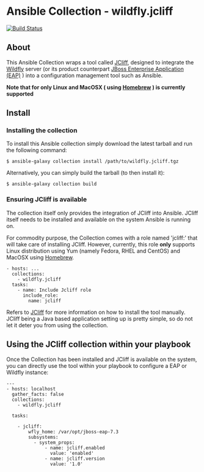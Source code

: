 # Ansible Collection - wildfly.jcliff

[![Build Status](https://github.com/wildfly-extras/ansible_collections_jcliff/workflows/CI/badge.svg?branch=master)](https://github.com/wildfly-extras/ansible_collections_jcliff/actions?workflow=CI)

## About

This Ansible Collection wraps a tool called [JCliff](https://github.com/bserdar/jcliff), designed to integrate the [Wildfly](https://wildfly.org/) server (or its product counterpart  [JBoss Enterprise Application (EAP)](https://www.redhat.com/en/technologies/jboss-middleware/application-platform) ) into a configuration management tool such as Ansible.

**Note that for only Linux and MacOSX ( using [Homebrew](https://brew.sh/) ) is currently supported**

## Install

### Installing the collection

To install this Ansible collection simply download the latest tarball and run the following command:

    $ ansible-galaxy collection install /path/to/wildfly.jcliff.tgz

Alternatively, you can simply build the tarball (to then install it):

    $ ansible-galaxy collection build

### Ensuring JCliff is available

The collection itself only provides the integration of JCliff into Ansible. JCliff itself needs to be installed and available on the system Ansible is running on.

For commodity purpose, the Collection comes with a role named 'jcliff:' that will take care of installing JCliff. However, currently, this role **only** supports Linux distribution using Yum (namely Fedora, RHEL and CentOS) and MacOSX using [Homebrew](https://brew.sh/).

    - hosts: ...
      collections:
        - wildfly.jcliff
      tasks:
        - name: Include Jcliff role
          include_role:
            name: jcliff

Refers to [JCliff](https://github.com/bserdar/jcliff) for more information on how to install the tool manually. JCliff being a Java based application setting up is pretty simple, so do not let it deter you from using the collection.

## Using the JCliff collection within your playbook

Once the Collection has been installed and JCliff is available on the system, you can directly use the tool within your playbook to configure a EAP or Wildfly instance:

    ---
    - hosts: localhost
      gather_facts: false
      collections:
        - wildfly.jcliff

      tasks:

        - jcliff:
            wfly_home: /var/opt/jboss-eap-7.3
            subsystems:
              - system_props:
                  - name: jcliff.enabled
                    value: 'enabled'
                  - name: jcliff.version
                    value: '1.0'

